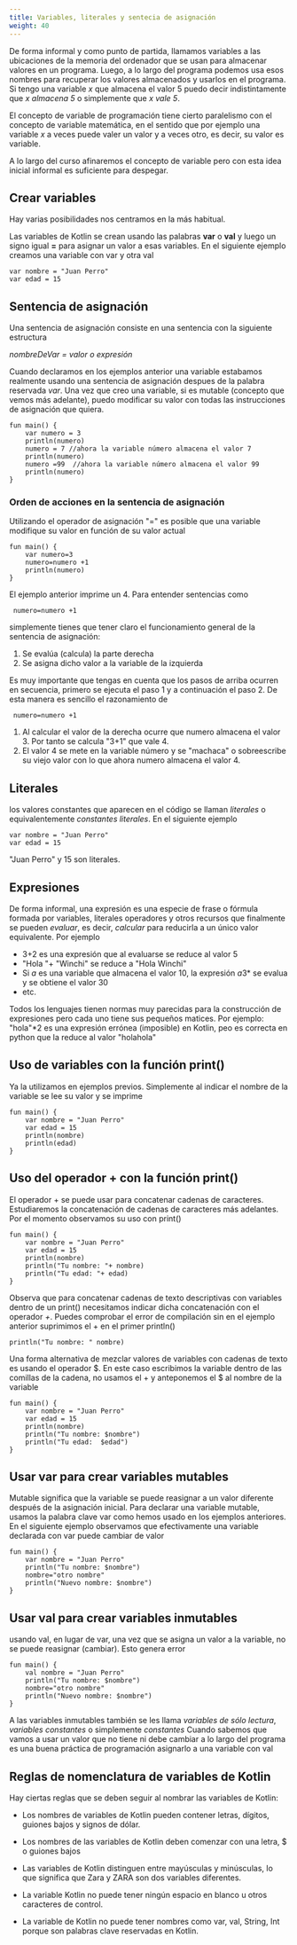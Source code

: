 ```yaml
---
title: Variables, literales y sentecia de asignación
weight: 40
---
```


De forma informal y como punto de partida, llamamos variables  a las ubicaciones de la memoria del ordenador que se usan para almacenar valores en un programa. Luego, a lo largo del programa podemos  usa esos nombres para recuperar los valores almacenados y usarlos en el programa.
Si tengo una variable *x* que almacena el valor 5 puedo decir indistintamente que *x almacena 5* o simplemente que *x vale 5*. 

El concepto de variable de programación tiene cierto paralelismo con el concepto de variable matemática, en el sentido que por ejemplo una variable *x*  a veces puede valer un valor y a veces otro, es decir, su valor es variable. 

A lo largo del curso afinaremos el concepto de variable pero con esta idea inicial informal es suficiente para despegar.


## Crear variables 
Hay varias posibilidades nos centramos en la más habitual.

Las variables de Kotlin se crean usando las palabras  **var** o **val** y luego  un signo igual **=** para asignar un valor a esas variables. En el siguiente ejemplo creamos una variable con var y otra val
~~~
var nombre = "Juan Perro"
var edad = 15
~~~

## Sentencia de asignación

Una sentencia de asignación consiste en una sentencia con la siguiente estructura

*nombreDeVar = valor o expresión*

Cuando declaramos en los ejemplos anterior una variable estabamos realmente usando una sentencia de asignación despues de la palabra reservada *var*.
Una vez que creo una variable, si es mutable (concepto que vemos más adelante),  puedo modificar su valor con todas las instrucciones de asignación que quiera.

~~~
fun main() {
    var numero = 3
    println(numero)
    numero = 7 //ahora la variable número almacena el valor 7
    println(numero)
    numero =99  //ahora la variable número almacena el valor 99
    println(numero)
}
~~~
### Orden de acciones en la sentencia de asignación
Utilizando el operador de asignación "=" es posible que una variable modifique su valor en función de su valor actual
```
fun main() {
    var numero=3
    numero=numero +1
    println(numero)
}
```
El ejemplo anterior  imprime un 4.  Para entender sentencias como 
```
 numero=numero +1
```
simplemente tienes que tener claro el funcionamiento general de la sentencia de asignación:
1. Se evalúa (calcula) la parte derecha
2. Se asigna dicho valor a la variable de la izquierda
   
Es muy importante que tengas en cuenta que los pasos de arriba ocurren en secuencia, primero se ejecuta el paso 1 y a continuación el paso 2. De esta manera es sencillo el razonamiento de
```
 numero=numero +1
```
1. Al calcular el valor de la derecha ocurre que numero almacena el valor 3. Por tanto se calcula "3+1" que vale 4.
2. El valor 4 se mete en la variable número y se "machaca" o sobreescribe su viejo valor con lo que ahora numero almacena el valor 4.


## Literales
los valores constantes que aparecen en el código se llaman *literales* o equivalentemente  *constantes literales*. En  el siguiente ejemplo
~~~
var nombre = "Juan Perro"
var edad = 15
~~~
"Juan Perro" y 15 son literales.
## Expresiones
De forma informal, una expresión es una especie de frase o fórmula formada por variables, literales operadores y otros recursos que finalmente se pueden *evaluar*, es decir, *calcular* para reducirla a un único valor equivalente. Por ejemplo
- 3+2 es una expresión que al evaluarse se reduce al  valor 5
- "Hola "+ "Winchi" se reduce a "Hola Winchi"
- Si *a* es una variable que almacena el valor 10, la expresión  *a*3* se evalua y se obtiene el valor 30
- etc.
  
Todos los lenguajes tienen normas muy parecidas para la construcción de expresiones pero cada uno tiene sus pequeños matices. Por ejemplo:
"hola"*2 es una expresión errónea (imposible) en Kotlin, peo es correcta en python que la reduce al valor "holahola"

## Uso de variables con la función print()
Ya la utilizamos en ejemplos previos.  Simplemente al indicar el nombre de la variable se lee su valor y se imprime
~~~
fun main() {
    var nombre = "Juan Perro"
    var edad = 15
    println(nombre)
    println(edad)
}
~~~

## Uso del operador + con la función print()
El operador + se puede usar para concatenar cadenas de caracteres. Estudiaremos la concatenación de cadenas de caracteres más adelantes. Por el momento observamos su uso con print()
~~~
fun main() {
    var nombre = "Juan Perro"
    var edad = 15
    println(nombre)
    println("Tu nombre: "+ nombre)
    println("Tu edad: "+ edad)
}
~~~
Observa que para concatenar cadenas de texto descriptivas con variables  dentro de un print()  necesitamos indicar dicha concatenación con el operador *+*. Puedes comprobar el error de compilación sin en el ejemplo anterior suprimimos el + en el primer println()
~~~
println("Tu nombre: " nombre)
~~~ 
Una forma alternativa de mezclar valores de variables con cadenas de texto es usando el operador $. En este caso escribimos la variable dentro de las comillas de la cadena,  no usamos el + y anteponemos el $ al nombre de la variable
~~~
fun main() {
    var nombre = "Juan Perro"
    var edad = 15
    println(nombre)
    println("Tu nombre: $nombre")
    println("Tu edad:  $edad")
}
~~~
## Usar **var** para crear variables mutables
Mutable significa que la variable se puede reasignar a un valor diferente después de la asignación inicial. Para declarar una variable mutable, usamos la palabra clave var como hemos usado en los ejemplos anteriores. En el siguiente ejemplo observamos que efectivamente una variable declarada con var puede cambiar de valor
~~~
fun main() {
    var nombre = "Juan Perro"
    println("Tu nombre: $nombre")
    nombre="otro nombre"
    println("Nuevo nombre: $nombre")
}
~~~
## Usar **val** para crear variables inmutables
usando val, en lugar de var,  una vez que se asigna un valor a la variable, no se puede reasignar (cambiar).
Esto genera error
~~~
fun main() {
    val nombre = "Juan Perro"
    println("Tu nombre: $nombre")
    nombre="otro nombre"
    println("Nuevo nombre: $nombre")
}
~~~
A las variables inmutables también se les llama *variables de sólo lectura*,   *variables constantes* o simplemente *constantes*
Cuando sabemos que vamos a usar un valor que no tiene ni debe cambiar a lo largo del programa es una buena práctica de programación asignarlo a una variable con val

## Reglas de nomenclatura de variables de Kotlin
Hay ciertas reglas que se deben seguir al nombrar las variables de Kotlin:

- Los nombres de variables de Kotlin pueden contener letras, dígitos, guiones bajos y signos de dólar.

- Los nombres de las variables de Kotlin deben comenzar con una letra, $ o guiones bajos

- Las variables de Kotlin distinguen entre mayúsculas y minúsculas, lo que significa que Zara y ZARA son dos variables diferentes.

- La variable Kotlin no puede tener ningún espacio en blanco u otros caracteres de control.

- La variable de Kotlin no puede tener nombres como var, val, String, Int porque son palabras clave reservadas en Kotlin.

